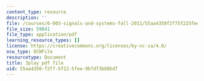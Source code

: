 ```yaml
---
content_type: resource
description: ''
file: /courses/6-003-signals-and-systems-fall-2011/55aa4350f2f75f225fee9bfdf3b88bd7_ufU6b7OHb8M.pdf
file_size: 59841
file_type: application/pdf
learning_resource_types: []
license: https://creativecommons.org/licenses/by-nc-sa/4.0/
ocw_type: OCWFile
resourcetype: Document
title: 3play pdf file
uid: 55aa4350-f2f7-5f22-5fee-9bfdf3b88bd7
---
```

